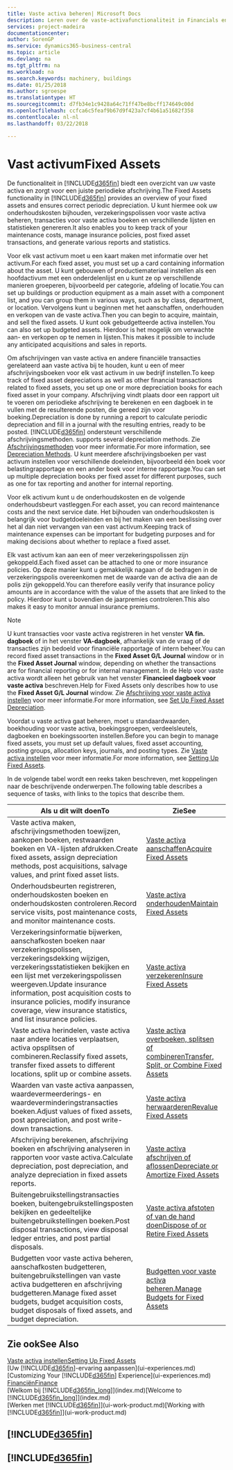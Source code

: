```yaml
---
title: Vaste activa beheren| Microsoft Docs
description: Leren over de vaste-activafunctionaliteit in Financials en een overzicht krijgen van hoe u met vaste activa werkt.
services: project-madeira
documentationcenter: 
author: SorenGP
ms.service: dynamics365-business-central
ms.topic: article
ms.devlang: na
ms.tgt_pltfrm: na
ms.workload: na
ms.search.keywords: machinery, buildings
ms.date: 01/25/2018
ms.author: sgroespe
ms.translationtype: HT
ms.sourcegitcommit: d7fb34e1c9428a64c71ff47be8bcff174649c00d
ms.openlocfilehash: ccfca6c5feaf9b67d9f423a7cf4b61a51682f358
ms.contentlocale: nl-nl
ms.lasthandoff: 03/22/2018

---
```

# <a name="fixed-assets"></a><span data-ttu-id="cd5bb-103">Vast activum</span><span class="sxs-lookup"><span data-stu-id="cd5bb-103">Fixed Assets</span></span>
<span data-ttu-id="cd5bb-104">De functionaliteit in [!INCLUDE[d365fin](includes/d365fin_md.md)] biedt een overzicht van uw vaste activa en zorgt voor een juiste periodieke afschrijving.</span><span class="sxs-lookup"><span data-stu-id="cd5bb-104">The Fixed Assets functionality in [!INCLUDE[d365fin](includes/d365fin_md.md)] provides an overview of your fixed assets and ensures correct periodic depreciation.</span></span> <span data-ttu-id="cd5bb-105">U kunt hiermee ook uw onderhoudskosten bijhouden, verzekeringspolissen voor vaste activa beheren, transacties voor vaste activa boeken en verschillende lijsten en statistieken genereren.</span><span class="sxs-lookup"><span data-stu-id="cd5bb-105">It also enables you to keep track of your maintenance costs, manage insurance policies, post fixed asset transactions, and generate various reports and statistics.</span></span>

<span data-ttu-id="cd5bb-106">Voor elk vast activum moet u een kaart maken met informatie over het activum.</span><span class="sxs-lookup"><span data-stu-id="cd5bb-106">For each fixed asset, you must set up a card containing information about the asset.</span></span> <span data-ttu-id="cd5bb-107">U kunt gebouwen of productiemateriaal instellen als een hoofdactivum met een onderdelenlijst en u kunt ze op verschillende manieren groeperen, bijvoorbeeld per categorie, afdeling of locatie.</span><span class="sxs-lookup"><span data-stu-id="cd5bb-107">You can set up buildings or production equipment as a main asset with a component list, and you can group them in various ways, such as by class, department, or location.</span></span> <span data-ttu-id="cd5bb-108">Vervolgens kunt u beginnen met het aanschaffen, onderhouden en verkopen van de vaste activa.</span><span class="sxs-lookup"><span data-stu-id="cd5bb-108">Then you can begin to acquire, maintain, and sell the fixed assets.</span></span> <span data-ttu-id="cd5bb-109">U kunt ook gebudgetteerde activa instellen.</span><span class="sxs-lookup"><span data-stu-id="cd5bb-109">You can also set up budgeted assets.</span></span> <span data-ttu-id="cd5bb-110">Hierdoor is het mogelijk om verwachte aan- en verkopen op te nemen in lijsten.</span><span class="sxs-lookup"><span data-stu-id="cd5bb-110">This makes it possible to include any anticipated acquisitions and sales in reports.</span></span>

<span data-ttu-id="cd5bb-111">Om afschrijvingen van vaste activa en andere financiële transacties gerelateerd aan vaste activa bij te houden, kunt u een of meer afschrijvingsboeken voor elk vast activum in uw bedrijf instellen.</span><span class="sxs-lookup"><span data-stu-id="cd5bb-111">To keep track of fixed asset depreciations as well as other financial transactions related to fixed assets, you set up one or more depreciation books for each fixed asset in your company.</span></span> <span data-ttu-id="cd5bb-112">Afschrijving vindt plaats door een rapport uit te voeren om periodieke afschrijving te berekenen en een dagboek in te vullen met de resulterende posten, die gereed zijn voor boeking.</span><span class="sxs-lookup"><span data-stu-id="cd5bb-112">Depreciation is done by running a report to calculate periodic depreciation and fill in a journal with the resulting entries, ready to be posted.</span></span> [!INCLUDE[d365fin](includes/d365fin_md.md)]<span data-ttu-id="cd5bb-113"> ondersteunt verschillende afschrijvingsmethoden.</span><span class="sxs-lookup"><span data-stu-id="cd5bb-113"> supports several depreciation methods.</span></span> <span data-ttu-id="cd5bb-114">Zie [Afschrijvingsmethoden](fa-depreciation-methods.md) voor meer informatie.</span><span class="sxs-lookup"><span data-stu-id="cd5bb-114">For more information, see [Depreciation Methods](fa-depreciation-methods.md).</span></span> <span data-ttu-id="cd5bb-115">U kunt meerdere afschrijvingsboeken per vast activum instellen voor verschillende doeleinden, bijvoorbeeld één boek voor belastingrapportage en een ander boek voor interne rapportage.</span><span class="sxs-lookup"><span data-stu-id="cd5bb-115">You can set up multiple depreciation books per fixed asset for different purposes, such as one for tax reporting and another for internal reporting.</span></span>

<span data-ttu-id="cd5bb-116">Voor elk activum kunt u de onderhoudskosten en de volgende onderhoudsbeurt vastleggen.</span><span class="sxs-lookup"><span data-stu-id="cd5bb-116">For each asset, you can record maintenance costs and the next service date.</span></span> <span data-ttu-id="cd5bb-117">Het bijhouden van onderhoudskosten is belangrijk voor budgetdoeleinden en bij het maken van een beslissing over het al dan niet vervangen van een vast activum.</span><span class="sxs-lookup"><span data-stu-id="cd5bb-117">Keeping track of maintenance expenses can be important for budgeting purposes and for making decisions about whether to replace a fixed asset.</span></span>

<span data-ttu-id="cd5bb-118">Elk vast activum kan aan een of meer verzekeringspolissen zijn gekoppeld.</span><span class="sxs-lookup"><span data-stu-id="cd5bb-118">Each fixed asset can be attached to one or more insurance policies.</span></span> <span data-ttu-id="cd5bb-119">Op deze manier kunt u gemakkelijk nagaan of de bedragen in de verzekeringspolis overeenkomen met de waarde van de activa die aan de polis zijn gekoppeld.</span><span class="sxs-lookup"><span data-stu-id="cd5bb-119">You can therefore easily verify that insurance policy amounts are in accordance with the value of the assets that are linked to the policy.</span></span> <span data-ttu-id="cd5bb-120">Hierdoor kunt u bovendien de jaarpremies controleren.</span><span class="sxs-lookup"><span data-stu-id="cd5bb-120">This also makes it easy to monitor annual insurance premiums.</span></span>

> [!NOTE]  
>   <span data-ttu-id="cd5bb-121">U kunt transacties voor vaste activa registreren in het venster **VA fin. dagboek** of in het venster **VA-dagboek**, afhankelijk van de vraag of de transacties zijn bedoeld voor financiële rapportage of intern beheer.</span><span class="sxs-lookup"><span data-stu-id="cd5bb-121">You can record fixed asset transactions in the **Fixed Asset G/L Journal** window or in the **Fixed Asset Journal** window, depending on whether the transactions are for financial reporting or for internal management.</span></span> <span data-ttu-id="cd5bb-122">In de Help voor vaste activa wordt alleen het gebruik van het venster **Financieel dagboek voor vaste activa** beschreven.</span><span class="sxs-lookup"><span data-stu-id="cd5bb-122">Help for Fixed Assets only describes how to use the **Fixed Asset G/L Journal** window.</span></span> <span data-ttu-id="cd5bb-123">Zie [Afschrijving voor vaste activa instellen](fa-how-setup-depreciation.md) voor meer informatie.</span><span class="sxs-lookup"><span data-stu-id="cd5bb-123">For more information, see [Set Up Fixed Asset Depreciation](fa-how-setup-depreciation.md).</span></span>

<span data-ttu-id="cd5bb-124">Voordat u vaste activa gaat beheren, moet u standaardwaarden, boekhouding voor vaste activa, boekingsgroepen, verdeelsleutels, dagboeken en boekingssoorten instellen.</span><span class="sxs-lookup"><span data-stu-id="cd5bb-124">Before you can begin to manage fixed assets, you must set up default values, fixed asset accounting, posting groups, allocation keys, journals, and posting types.</span></span> <span data-ttu-id="cd5bb-125">Zie [Vaste activa instellen](fa-setup.md) voor meer informatie.</span><span class="sxs-lookup"><span data-stu-id="cd5bb-125">For more information, see [Setting Up Fixed Assets](fa-setup.md).</span></span>

<span data-ttu-id="cd5bb-126">In de volgende tabel wordt een reeks taken beschreven, met koppelingen naar de beschrijvende onderwerpen.</span><span class="sxs-lookup"><span data-stu-id="cd5bb-126">The following table describes a sequence of tasks, with links to the topics that describe them.</span></span>

| <span data-ttu-id="cd5bb-127">Als u dit wilt doen</span><span class="sxs-lookup"><span data-stu-id="cd5bb-127">To</span></span> | <span data-ttu-id="cd5bb-128">Zie</span><span class="sxs-lookup"><span data-stu-id="cd5bb-128">See</span></span> |
| --- | --- |
| <span data-ttu-id="cd5bb-129">Vaste activa maken, afschrijvingsmethoden toewijzen, aankopen boeken, restwaarden boeken en VA-lijsten afdrukken.</span><span class="sxs-lookup"><span data-stu-id="cd5bb-129">Create fixed assets, assign depreciation methods, post acquisitions, salvage values, and print fixed asset lists.</span></span> |[<span data-ttu-id="cd5bb-130">Vaste activa aanschaffen</span><span class="sxs-lookup"><span data-stu-id="cd5bb-130">Acquire Fixed Assets</span></span>](fa-how-acquire.md) |
| <span data-ttu-id="cd5bb-131">Onderhoudsbeurten registreren, onderhoudskosten boeken en onderhoudskosten controleren.</span><span class="sxs-lookup"><span data-stu-id="cd5bb-131">Record service visits, post maintenance costs, and monitor maintenance costs.</span></span> |[<span data-ttu-id="cd5bb-132">Vaste activa onderhouden</span><span class="sxs-lookup"><span data-stu-id="cd5bb-132">Maintain Fixed Assets</span></span>](fa-how-maintain.md) |
| <span data-ttu-id="cd5bb-133">Verzekeringsinformatie bijwerken, aanschafkosten boeken naar verzekeringspolissen, verzekeringsdekking wijzigen, verzekeringsstatistieken bekijken en een lijst met verzekeringspolissen weergeven.</span><span class="sxs-lookup"><span data-stu-id="cd5bb-133">Update insurance information, post acquisition costs to insurance policies, modify insurance coverage, view insurance statistics, and list insurance policies.</span></span> |[<span data-ttu-id="cd5bb-134">Vaste activa verzekeren</span><span class="sxs-lookup"><span data-stu-id="cd5bb-134">Insure Fixed Assets</span></span>](fa-how-insure.md) |
| <span data-ttu-id="cd5bb-135">Vaste activa herindelen, vaste activa naar andere locaties verplaatsen, activa opsplitsen of combineren.</span><span class="sxs-lookup"><span data-stu-id="cd5bb-135">Reclassify fixed assets, transfer fixed assets to different locations, split up or combine assets.</span></span> |[<span data-ttu-id="cd5bb-136">Vaste activa overboeken, splitsen of combineren</span><span class="sxs-lookup"><span data-stu-id="cd5bb-136">Transfer, Split, or Combine Fixed Assets</span></span>](fa-how-trans-split-combine.md) |
| <span data-ttu-id="cd5bb-137">Waarden van vaste activa aanpassen, waardevermeerderings- en waardeverminderingstransacties boeken.</span><span class="sxs-lookup"><span data-stu-id="cd5bb-137">Adjust values of fixed assets, post appreciation, and post write-down transactions.</span></span> |[<span data-ttu-id="cd5bb-138">Vaste activa herwaarderen</span><span class="sxs-lookup"><span data-stu-id="cd5bb-138">Revalue Fixed Assets</span></span>](fa-how-revalue.md) |
| <span data-ttu-id="cd5bb-139">Afschrijving berekenen, afschrijving boeken en afschrijving analyseren in rapporten voor vaste activa.</span><span class="sxs-lookup"><span data-stu-id="cd5bb-139">Calculate depreciation, post depreciation, and  analyze depreciation in fixed assets reports.</span></span> |[<span data-ttu-id="cd5bb-140">Vaste activa afschrijven of aflossen</span><span class="sxs-lookup"><span data-stu-id="cd5bb-140">Depreciate or Amortize Fixed Assets</span></span>](fa-how-depreciate-amortize.md) |
| <span data-ttu-id="cd5bb-141">Buitengebruikstellingstransacties boeken, buitengebruikstellingsposten bekijken en gedeeltelijke buitengebruikstellingen boeken.</span><span class="sxs-lookup"><span data-stu-id="cd5bb-141">Post disposal transactions, view disposal ledger entries, and post partial disposals.</span></span> |[<span data-ttu-id="cd5bb-142">Vaste activa afstoten of van de hand doen</span><span class="sxs-lookup"><span data-stu-id="cd5bb-142">Dispose of or Retire Fixed Assets</span></span>](fa-how-dispose-retire.md) |
| <span data-ttu-id="cd5bb-143">Budgetten voor vaste activa beheren, aanschafkosten budgetteren, buitengebruikstellingen van vaste activa budgetteren en afschrijving budgetteren.</span><span class="sxs-lookup"><span data-stu-id="cd5bb-143">Manage fixed asset budgets, budget acquisition costs, budget disposals of fixed assets, and budget depreciation.</span></span> |[<span data-ttu-id="cd5bb-144">Budgetten voor vaste activa beheren.</span><span class="sxs-lookup"><span data-stu-id="cd5bb-144">Manage Budgets for Fixed Assets</span></span>](fa-how-manage-budgets.md) |

## <a name="see-also"></a><span data-ttu-id="cd5bb-145">Zie ook</span><span class="sxs-lookup"><span data-stu-id="cd5bb-145">See Also</span></span>
[<span data-ttu-id="cd5bb-146">Vaste activa instellen</span><span class="sxs-lookup"><span data-stu-id="cd5bb-146">Setting Up Fixed Assets</span></span>](fa-setup.md)  
<span data-ttu-id="cd5bb-147">[Uw [!INCLUDE[d365fin](includes/d365fin_md.md)]-ervaring aanpassen](ui-experiences.md)</span><span class="sxs-lookup"><span data-stu-id="cd5bb-147">[Customizing Your [!INCLUDE[d365fin](includes/d365fin_md.md)] Experience](ui-experiences.md)</span></span>  
[<span data-ttu-id="cd5bb-148">Financiën</span><span class="sxs-lookup"><span data-stu-id="cd5bb-148">Finance</span></span>](finance.md)  
<span data-ttu-id="cd5bb-149">[Welkom bij [!INCLUDE[d365fin_long](includes/d365fin_long_md.md)]](index.md)</span><span class="sxs-lookup"><span data-stu-id="cd5bb-149">[Welcome to [!INCLUDE[d365fin_long](includes/d365fin_long_md.md)]](index.md)</span></span>  
<span data-ttu-id="cd5bb-150">[Werken met [!INCLUDE[d365fin](includes/d365fin_md.md)]](ui-work-product.md)</span><span class="sxs-lookup"><span data-stu-id="cd5bb-150">[Working with [!INCLUDE[d365fin](includes/d365fin_md.md)]](ui-work-product.md)</span></span>

## [!INCLUDE[d365fin](includes/free_trial_md.md)]  
## [!INCLUDE[d365fin](includes/training_link_md.md)]

